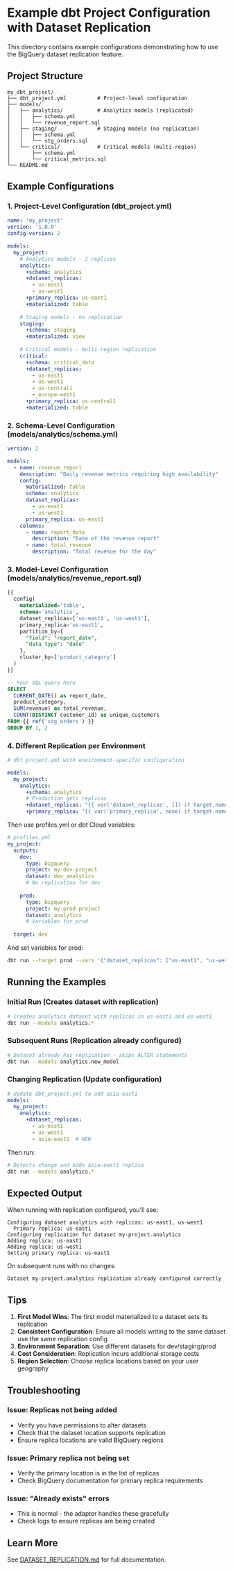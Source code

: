 # Example dbt Project Configuration with Dataset Replication

This directory contains example configurations demonstrating how to use the BigQuery dataset replication feature.

## Project Structure

```
my_dbt_project/
├── dbt_project.yml          # Project-level configuration
├── models/
│   ├── analytics/           # Analytics models (replicated)
│   │   ├── schema.yml
│   │   └── revenue_report.sql
│   ├── staging/             # Staging models (no replication)
│   │   ├── schema.yml
│   │   └── stg_orders.sql
│   └── critical/            # Critical models (multi-region)
│       ├── schema.yml
│       └── critical_metrics.sql
└── README.md
```

## Example Configurations

### 1. Project-Level Configuration (dbt_project.yml)

```yaml
name: 'my_project'
version: '1.0.0'
config-version: 2

models:
  my_project:
    # Analytics models - 2 replicas
    analytics:
      +schema: analytics
      +dataset_replicas:
        - us-east1
        - us-west1
      +primary_replica: us-east1
      +materialized: table
    
    # Staging models - no replication
    staging:
      +schema: staging
      +materialized: view
    
    # Critical models - multi-region replication
    critical:
      +schema: critical_data
      +dataset_replicas:
        - us-east1
        - us-west1
        - us-central1
        - europe-west1
      +primary_replica: us-central1
      +materialized: table
```

### 2. Schema-Level Configuration (models/analytics/schema.yml)

```yaml
version: 2

models:
  - name: revenue_report
    description: "Daily revenue metrics requiring high availability"
    config:
      materialized: table
      schema: analytics
      dataset_replicas:
        - us-east1
        - us-west1
      primary_replica: us-east1
    columns:
      - name: report_date
        description: "Date of the revenue report"
      - name: total_revenue
        description: "Total revenue for the day"
```

### 3. Model-Level Configuration (models/analytics/revenue_report.sql)

```sql
{{
  config(
    materialized='table',
    schema='analytics',
    dataset_replicas=['us-east1', 'us-west1'],
    primary_replica='us-east1',
    partition_by={
      "field": "report_date",
      "data_type": "date"
    },
    cluster_by=['product_category']
  )
}}

-- Your SQL query here
SELECT
  CURRENT_DATE() as report_date,
  product_category,
  SUM(revenue) as total_revenue,
  COUNT(DISTINCT customer_id) as unique_customers
FROM {{ ref('stg_orders') }}
GROUP BY 1, 2
```

### 4. Different Replication per Environment

```yaml
# dbt_project.yml with environment-specific configuration

models:
  my_project:
    analytics:
      +schema: analytics
      # Production gets replicas
      +dataset_replicas: "{{ var('dataset_replicas', []) if target.name == 'prod' else [] }}"
      +primary_replica: "{{ var('primary_replica', none) if target.name == 'prod' else none }}"
```

Then use profiles.yml or dbt Cloud variables:

```yaml
# profiles.yml
my_project:
  outputs:
    dev:
      type: bigquery
      project: my-dev-project
      dataset: dev_analytics
      # No replication for dev
    
    prod:
      type: bigquery
      project: my-prod-project
      dataset: analytics
      # Variables for prod
  
  target: dev
```

And set variables for prod:
```bash
dbt run --target prod --vars '{"dataset_replicas": ["us-east1", "us-west1"], "primary_replica": "us-east1"}'
```

## Running the Examples

### Initial Run (Creates dataset with replication)
```bash
# Creates analytics dataset with replicas in us-east1 and us-west1
dbt run --models analytics.*
```

### Subsequent Runs (Replication already configured)
```bash
# Dataset already has replication - skips ALTER statements
dbt run --models analytics.new_model
```

### Changing Replication (Update configuration)
```yaml
# Update dbt_project.yml to add asia-east1
models:
  my_project:
    analytics:
      +dataset_replicas:
        - us-east1
        - us-west1
        - asia-east1  # NEW
```

Then run:
```bash
# Detects change and adds asia-east1 replica
dbt run --models analytics.*
```

## Expected Output

When running with replication configured, you'll see:
```
Configuring dataset analytics with replicas: us-east1, us-west1
  Primary replica: us-east1
Configuring replication for dataset my-project.analytics
Adding replica: us-east1
Adding replica: us-west1
Setting primary replica: us-east1
```

On subsequent runs with no changes:
```
Dataset my-project.analytics replication already configured correctly
```

## Tips

1. **First Model Wins**: The first model materialized to a dataset sets its replication
2. **Consistent Configuration**: Ensure all models writing to the same dataset use the same replication config
3. **Environment Separation**: Use different datasets for dev/staging/prod
4. **Cost Consideration**: Replication incurs additional storage costs
5. **Region Selection**: Choose replica locations based on your user geography

## Troubleshooting

### Issue: Replicas not being added
- Verify you have permissions to alter datasets
- Check that the dataset location supports replication
- Ensure replica locations are valid BigQuery regions

### Issue: Primary replica not being set
- Verify the primary location is in the list of replicas
- Check BigQuery documentation for primary replica requirements

### Issue: "Already exists" errors
- This is normal - the adapter handles these gracefully
- Check logs to ensure replicas are being created

## Learn More

See [DATASET_REPLICATION.md](../DATASET_REPLICATION.md) for full documentation.
